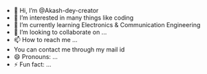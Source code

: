 - 👋 Hi, I’m @Akash-dey-creator
- 👀 I’m interested in many things like coding
- 🌱 I’m currently learning Electronics & Communication Engineering
- 💞️ I’m looking to collaborate on ...
- 📫 How to reach me ...
- You can contact me through my mail id
- 😄 Pronouns: ...
- ⚡ Fun fact: ...

<!---
Akash-dey-creator/Akash-dey-creator is a ✨ special ✨ repository because its `README.md` (this file) appears on your GitHub profile.
You can click the Preview link to take a look at your changes.
--->
